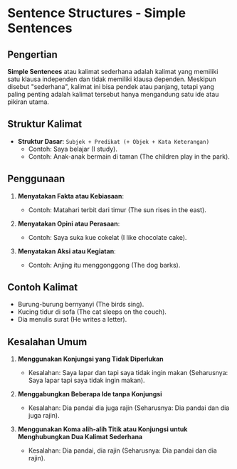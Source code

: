 # Sentence Structures - Simple Sentences

## Pengertian

**Simple Sentences** atau kalimat sederhana adalah kalimat yang memiliki satu klausa independen dan tidak memiliki klausa dependen. Meskipun disebut "sederhana", kalimat ini bisa pendek atau panjang, tetapi yang paling penting adalah kalimat tersebut hanya mengandung satu ide atau pikiran utama.

## Struktur Kalimat

- **Struktur Dasar**: `Subjek + Predikat (+ Objek + Kata Keterangan)`
  - Contoh: Saya belajar (I study).
  - Contoh: Anak-anak bermain di taman (The children play in the park).

## Penggunaan

1. **Menyatakan Fakta atau Kebiasaan**: 
   - Contoh: Matahari terbit dari timur (The sun rises in the east).

2. **Menyatakan Opini atau Perasaan**:
   - Contoh: Saya suka kue cokelat (I like chocolate cake).

3. **Menyatakan Aksi atau Kegiatan**:
   - Contoh: Anjing itu menggonggong (The dog barks).

## Contoh Kalimat

- Burung-burung bernyanyi (The birds sing).
- Kucing tidur di sofa (The cat sleeps on the couch).
- Dia menulis surat (He writes a letter).

## Kesalahan Umum

1. **Menggunakan Konjungsi yang Tidak Diperlukan**
   - Kesalahan: Saya lapar dan tapi saya tidak ingin makan (Seharusnya: Saya lapar tapi saya tidak ingin makan).

2. **Menggabungkan Beberapa Ide tanpa Konjungsi**
   - Kesalahan: Dia pandai dia juga rajin (Seharusnya: Dia pandai dan dia juga rajin).

3. **Menggunakan Koma alih-alih Titik atau Konjungsi untuk Menghubungkan Dua Kalimat Sederhana**
   - Kesalahan: Dia pandai, dia rajin (Seharusnya: Dia pandai dan dia rajin).

